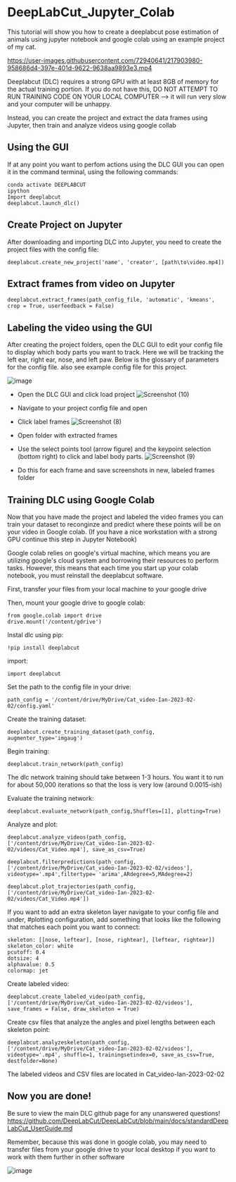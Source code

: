 # DeepLabCut_Jupyter_Colab
This tutorial will show you how to create a deeplabcut pose estimation of animals using jupyter notebook and google colab using an example project of my cat.

https://user-images.githubusercontent.com/72940641/217903980-958686d4-397e-401d-9622-9638aa9893e3.mp4

Deeplabcut (DLC) requires a strong GPU with at least 8GB of memory for the actual training portion. If you do not have this, DO NOT ATTEMPT TO RUN TRAINING CODE ON YOUR LOCAL COMPUTER --> it will run very slow and your computer will be unhappy. 

Instead, you can create the project and extract the data frames using Jupyter, then train and analyze videos using google collab 

## Using the GUI 

If at any point you want to perfom actions using the DLC GUI you can open it in the command terminal, using the following commands: 

```
conda activate DEEPLABCUT
ipython
Import deeplabcut
deeplabcut.launch_dlc()
```

## Create Project on Jupyter

After downloading and importing DLC into Jupyter, you need to create the project files with the config file:
```
deeplabcut.create_new_project('name', 'creator', [path\to\video.mp4])
```

## Extract frames from video on Jupyter

```
deeplabcut.extract_frames(path_config_file, 'automatic', 'kmeans', crop = True, userfeedback = False)
```

## Labeling the video using the GUI

After creating the project folders, open the DLC GUI to edit your config file to display which body parts you want to track. Here we will be tracking the left ear, right ear, nose, and left paw. Below is the glossary of parameters for the config file. also see example config file for this project.


![image](https://user-images.githubusercontent.com/72940641/217890158-df4e4f82-cfcc-4b7b-8c9c-c57b3e5a743f.png)

- Open the DLC GUI and click load project
![Screenshot (10)](https://user-images.githubusercontent.com/72940641/217906511-f85f55af-348f-4127-9d1c-c7a3ba168da7.png)

- Navigate to your project config file and open
- Click label frames 
![Screenshot (8)](https://user-images.githubusercontent.com/72940641/217906545-448569cd-be39-494f-8027-6d31d919ad96.png)

- Open folder with extracted frames 
- Use the select points tool (arrow figure) and the keypoint selection (bottom right) to click and label body parts.
![Screenshot (9)](https://user-images.githubusercontent.com/72940641/217906567-f3dc539e-9dda-47da-959f-6bdd3502bd8d.png)

- Do this for each frame and save screenshots in new, labeled frames folder


## Training DLC using Google Colab

Now that you have made the project and labeled the video frames you can train your dataset to reconginze and predict where these points will be on your video in Google colab. (If you have a nice workstation with a strong GPU continue this step in Jupyter Notebook)

Google colab relies on google's virtual machine, which means you are utilizing google's cloud system and borrowing their resources to perform tasks. However, this means that each time you start up your colab notebook, you must reinstall the deeplabcut software. 

First, transfer your files from your local machine to your google drive

Then, mount your google drive to google colab:
```
from google.colab import drive
drive.mount('/content/gdrive')
```

Instal dlc using pip:
```
!pip install deeplabcut
```

import:
```
import deeplabcut
```

Set the path to the config file in your drive:
```
path_config = '/content/drive/MyDrive/Cat_video-Ian-2023-02-02/config.yaml'
```

Create the training dataset:
```
deeplabcut.create_training_dataset(path_config, augmenter_type='imgaug')
```

Begin training:
```
deeplabcut.train_network(path_config)
```

The dlc network training should take between 1-3 hours. You want it to run for about 50,000 iterations so that the loss is very low (around 0.0015-ish)

Evaluate the training network:
```
deeplabcut.evaluate_network(path_config,Shuffles=[1], plotting=True)
```

Analyze and plot:
```
deeplabcut.analyze_videos(path_config, ['/content/drive/MyDrive/Cat_video-Ian-2023-02-02/videos/Cat_Video.mp4'], save_as_csv=True)

deeplabcut.filterpredictions(path_config,['/content/drive/MyDrive/Cat_video-Ian-2023-02-02/videos'], videotype='.mp4',filtertype= 'arima',ARdegree=5,MAdegree=2)

deeplabcut.plot_trajectories(path_config, ['/content/drive/MyDrive/Cat_video-Ian-2023-02-02/videos/Cat_Video.mp4'])
```

If you want to add an extra skeleton layer navigate to your config file and under, #plotting configuration, add something that looks like the following 
that matches each point you want to connect:

```
skeleton: [[nose, leftear], [nose, rightear], [leftear, rightear]]
skeleton_color: white
pcutoff: 0.4
dotsize: 4
alphavalue: 0.5
colormap: jet
```

Create labeled video:
```
deeplabcut.create_labeled_video(path_config, ['/content/drive/MyDrive/Cat_video-Ian-2023-02-02/videos'], save_frames = False, draw_skeleton = True)
```

Create csv files that analyze the angles and pixel lengths between each skeleton point:
```
deeplabcut.analyzeskeleton(path_config, ['/content/drive/MyDrive/Cat_video-Ian-2023-02-02/videos'], videotype='.mp4', shuffle=1, trainingsetindex=0, save_as_csv=True, destfolder=None)
```
The labeled videos and CSV files are located in Cat_video-Ian-2023-02-02

## Now you are done!
Be sure to view the main DLC github page for any unanswered questions!
https://github.com/DeepLabCut/DeepLabCut/blob/main/docs/standardDeepLabCut_UserGuide.md

Remember, because this was done in google colab, you may need to transfer files from your google drive to your local desktop if you want to work with them further in other software

![image](https://user-images.githubusercontent.com/72940641/217901051-7969a7ec-e492-4b4b-ae7a-4ecf7549e63b.png)











